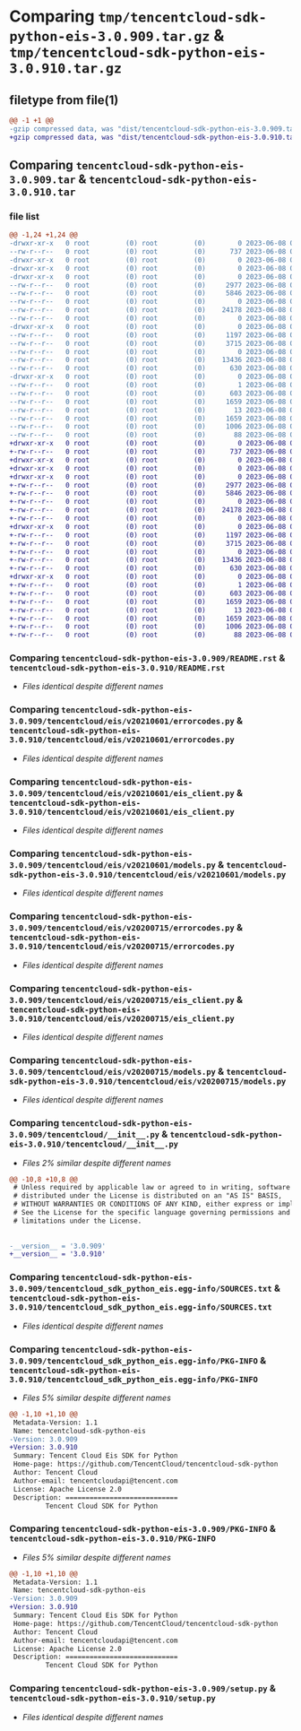 # Comparing `tmp/tencentcloud-sdk-python-eis-3.0.909.tar.gz` & `tmp/tencentcloud-sdk-python-eis-3.0.910.tar.gz`

## filetype from file(1)

```diff
@@ -1 +1 @@
-gzip compressed data, was "dist/tencentcloud-sdk-python-eis-3.0.909.tar", last modified: Thu Jun  8 00:24:32 2023, max compression
+gzip compressed data, was "dist/tencentcloud-sdk-python-eis-3.0.910.tar", last modified: Thu Jun  8 09:10:21 2023, max compression
```

## Comparing `tencentcloud-sdk-python-eis-3.0.909.tar` & `tencentcloud-sdk-python-eis-3.0.910.tar`

### file list

```diff
@@ -1,24 +1,24 @@
-drwxr-xr-x   0 root         (0) root         (0)        0 2023-06-08 00:24:31.000000 tencentcloud-sdk-python-eis-3.0.909/
--rw-r--r--   0 root         (0) root         (0)      737 2023-06-08 00:24:31.000000 tencentcloud-sdk-python-eis-3.0.909/README.rst
-drwxr-xr-x   0 root         (0) root         (0)        0 2023-06-08 00:24:31.000000 tencentcloud-sdk-python-eis-3.0.909/tencentcloud/
-drwxr-xr-x   0 root         (0) root         (0)        0 2023-06-08 00:24:31.000000 tencentcloud-sdk-python-eis-3.0.909/tencentcloud/eis/
-drwxr-xr-x   0 root         (0) root         (0)        0 2023-06-08 00:24:31.000000 tencentcloud-sdk-python-eis-3.0.909/tencentcloud/eis/v20210601/
--rw-r--r--   0 root         (0) root         (0)     2977 2023-06-08 00:24:31.000000 tencentcloud-sdk-python-eis-3.0.909/tencentcloud/eis/v20210601/errorcodes.py
--rw-r--r--   0 root         (0) root         (0)     5846 2023-06-08 00:24:31.000000 tencentcloud-sdk-python-eis-3.0.909/tencentcloud/eis/v20210601/eis_client.py
--rw-r--r--   0 root         (0) root         (0)        0 2023-06-08 00:24:31.000000 tencentcloud-sdk-python-eis-3.0.909/tencentcloud/eis/v20210601/__init__.py
--rw-r--r--   0 root         (0) root         (0)    24178 2023-06-08 00:24:31.000000 tencentcloud-sdk-python-eis-3.0.909/tencentcloud/eis/v20210601/models.py
--rw-r--r--   0 root         (0) root         (0)        0 2023-06-08 00:24:31.000000 tencentcloud-sdk-python-eis-3.0.909/tencentcloud/eis/__init__.py
-drwxr-xr-x   0 root         (0) root         (0)        0 2023-06-08 00:24:31.000000 tencentcloud-sdk-python-eis-3.0.909/tencentcloud/eis/v20200715/
--rw-r--r--   0 root         (0) root         (0)     1197 2023-06-08 00:24:31.000000 tencentcloud-sdk-python-eis-3.0.909/tencentcloud/eis/v20200715/errorcodes.py
--rw-r--r--   0 root         (0) root         (0)     3715 2023-06-08 00:24:31.000000 tencentcloud-sdk-python-eis-3.0.909/tencentcloud/eis/v20200715/eis_client.py
--rw-r--r--   0 root         (0) root         (0)        0 2023-06-08 00:24:31.000000 tencentcloud-sdk-python-eis-3.0.909/tencentcloud/eis/v20200715/__init__.py
--rw-r--r--   0 root         (0) root         (0)    13436 2023-06-08 00:24:31.000000 tencentcloud-sdk-python-eis-3.0.909/tencentcloud/eis/v20200715/models.py
--rw-r--r--   0 root         (0) root         (0)      630 2023-06-08 00:24:31.000000 tencentcloud-sdk-python-eis-3.0.909/tencentcloud/__init__.py
-drwxr-xr-x   0 root         (0) root         (0)        0 2023-06-08 00:24:31.000000 tencentcloud-sdk-python-eis-3.0.909/tencentcloud_sdk_python_eis.egg-info/
--rw-r--r--   0 root         (0) root         (0)        1 2023-06-08 00:24:31.000000 tencentcloud-sdk-python-eis-3.0.909/tencentcloud_sdk_python_eis.egg-info/dependency_links.txt
--rw-r--r--   0 root         (0) root         (0)      603 2023-06-08 00:24:31.000000 tencentcloud-sdk-python-eis-3.0.909/tencentcloud_sdk_python_eis.egg-info/SOURCES.txt
--rw-r--r--   0 root         (0) root         (0)     1659 2023-06-08 00:24:31.000000 tencentcloud-sdk-python-eis-3.0.909/tencentcloud_sdk_python_eis.egg-info/PKG-INFO
--rw-r--r--   0 root         (0) root         (0)       13 2023-06-08 00:24:31.000000 tencentcloud-sdk-python-eis-3.0.909/tencentcloud_sdk_python_eis.egg-info/top_level.txt
--rw-r--r--   0 root         (0) root         (0)     1659 2023-06-08 00:24:31.000000 tencentcloud-sdk-python-eis-3.0.909/PKG-INFO
--rw-r--r--   0 root         (0) root         (0)     1006 2023-06-08 00:24:31.000000 tencentcloud-sdk-python-eis-3.0.909/setup.py
--rw-r--r--   0 root         (0) root         (0)       88 2023-06-08 00:24:31.000000 tencentcloud-sdk-python-eis-3.0.909/setup.cfg
+drwxr-xr-x   0 root         (0) root         (0)        0 2023-06-08 09:10:21.000000 tencentcloud-sdk-python-eis-3.0.910/
+-rw-r--r--   0 root         (0) root         (0)      737 2023-06-08 09:10:21.000000 tencentcloud-sdk-python-eis-3.0.910/README.rst
+drwxr-xr-x   0 root         (0) root         (0)        0 2023-06-08 09:10:21.000000 tencentcloud-sdk-python-eis-3.0.910/tencentcloud/
+drwxr-xr-x   0 root         (0) root         (0)        0 2023-06-08 09:10:21.000000 tencentcloud-sdk-python-eis-3.0.910/tencentcloud/eis/
+drwxr-xr-x   0 root         (0) root         (0)        0 2023-06-08 09:10:21.000000 tencentcloud-sdk-python-eis-3.0.910/tencentcloud/eis/v20210601/
+-rw-r--r--   0 root         (0) root         (0)     2977 2023-06-08 09:10:21.000000 tencentcloud-sdk-python-eis-3.0.910/tencentcloud/eis/v20210601/errorcodes.py
+-rw-r--r--   0 root         (0) root         (0)     5846 2023-06-08 09:10:21.000000 tencentcloud-sdk-python-eis-3.0.910/tencentcloud/eis/v20210601/eis_client.py
+-rw-r--r--   0 root         (0) root         (0)        0 2023-06-08 09:10:21.000000 tencentcloud-sdk-python-eis-3.0.910/tencentcloud/eis/v20210601/__init__.py
+-rw-r--r--   0 root         (0) root         (0)    24178 2023-06-08 09:10:21.000000 tencentcloud-sdk-python-eis-3.0.910/tencentcloud/eis/v20210601/models.py
+-rw-r--r--   0 root         (0) root         (0)        0 2023-06-08 09:10:21.000000 tencentcloud-sdk-python-eis-3.0.910/tencentcloud/eis/__init__.py
+drwxr-xr-x   0 root         (0) root         (0)        0 2023-06-08 09:10:21.000000 tencentcloud-sdk-python-eis-3.0.910/tencentcloud/eis/v20200715/
+-rw-r--r--   0 root         (0) root         (0)     1197 2023-06-08 09:10:21.000000 tencentcloud-sdk-python-eis-3.0.910/tencentcloud/eis/v20200715/errorcodes.py
+-rw-r--r--   0 root         (0) root         (0)     3715 2023-06-08 09:10:21.000000 tencentcloud-sdk-python-eis-3.0.910/tencentcloud/eis/v20200715/eis_client.py
+-rw-r--r--   0 root         (0) root         (0)        0 2023-06-08 09:10:21.000000 tencentcloud-sdk-python-eis-3.0.910/tencentcloud/eis/v20200715/__init__.py
+-rw-r--r--   0 root         (0) root         (0)    13436 2023-06-08 09:10:21.000000 tencentcloud-sdk-python-eis-3.0.910/tencentcloud/eis/v20200715/models.py
+-rw-r--r--   0 root         (0) root         (0)      630 2023-06-08 09:10:21.000000 tencentcloud-sdk-python-eis-3.0.910/tencentcloud/__init__.py
+drwxr-xr-x   0 root         (0) root         (0)        0 2023-06-08 09:10:21.000000 tencentcloud-sdk-python-eis-3.0.910/tencentcloud_sdk_python_eis.egg-info/
+-rw-r--r--   0 root         (0) root         (0)        1 2023-06-08 09:10:21.000000 tencentcloud-sdk-python-eis-3.0.910/tencentcloud_sdk_python_eis.egg-info/dependency_links.txt
+-rw-r--r--   0 root         (0) root         (0)      603 2023-06-08 09:10:21.000000 tencentcloud-sdk-python-eis-3.0.910/tencentcloud_sdk_python_eis.egg-info/SOURCES.txt
+-rw-r--r--   0 root         (0) root         (0)     1659 2023-06-08 09:10:21.000000 tencentcloud-sdk-python-eis-3.0.910/tencentcloud_sdk_python_eis.egg-info/PKG-INFO
+-rw-r--r--   0 root         (0) root         (0)       13 2023-06-08 09:10:21.000000 tencentcloud-sdk-python-eis-3.0.910/tencentcloud_sdk_python_eis.egg-info/top_level.txt
+-rw-r--r--   0 root         (0) root         (0)     1659 2023-06-08 09:10:21.000000 tencentcloud-sdk-python-eis-3.0.910/PKG-INFO
+-rw-r--r--   0 root         (0) root         (0)     1006 2023-06-08 09:10:21.000000 tencentcloud-sdk-python-eis-3.0.910/setup.py
+-rw-r--r--   0 root         (0) root         (0)       88 2023-06-08 09:10:21.000000 tencentcloud-sdk-python-eis-3.0.910/setup.cfg
```

### Comparing `tencentcloud-sdk-python-eis-3.0.909/README.rst` & `tencentcloud-sdk-python-eis-3.0.910/README.rst`

 * *Files identical despite different names*

### Comparing `tencentcloud-sdk-python-eis-3.0.909/tencentcloud/eis/v20210601/errorcodes.py` & `tencentcloud-sdk-python-eis-3.0.910/tencentcloud/eis/v20210601/errorcodes.py`

 * *Files identical despite different names*

### Comparing `tencentcloud-sdk-python-eis-3.0.909/tencentcloud/eis/v20210601/eis_client.py` & `tencentcloud-sdk-python-eis-3.0.910/tencentcloud/eis/v20210601/eis_client.py`

 * *Files identical despite different names*

### Comparing `tencentcloud-sdk-python-eis-3.0.909/tencentcloud/eis/v20210601/models.py` & `tencentcloud-sdk-python-eis-3.0.910/tencentcloud/eis/v20210601/models.py`

 * *Files identical despite different names*

### Comparing `tencentcloud-sdk-python-eis-3.0.909/tencentcloud/eis/v20200715/errorcodes.py` & `tencentcloud-sdk-python-eis-3.0.910/tencentcloud/eis/v20200715/errorcodes.py`

 * *Files identical despite different names*

### Comparing `tencentcloud-sdk-python-eis-3.0.909/tencentcloud/eis/v20200715/eis_client.py` & `tencentcloud-sdk-python-eis-3.0.910/tencentcloud/eis/v20200715/eis_client.py`

 * *Files identical despite different names*

### Comparing `tencentcloud-sdk-python-eis-3.0.909/tencentcloud/eis/v20200715/models.py` & `tencentcloud-sdk-python-eis-3.0.910/tencentcloud/eis/v20200715/models.py`

 * *Files identical despite different names*

### Comparing `tencentcloud-sdk-python-eis-3.0.909/tencentcloud/__init__.py` & `tencentcloud-sdk-python-eis-3.0.910/tencentcloud/__init__.py`

 * *Files 2% similar despite different names*

```diff
@@ -10,8 +10,8 @@
 # Unless required by applicable law or agreed to in writing, software
 # distributed under the License is distributed on an "AS IS" BASIS,
 # WITHOUT WARRANTIES OR CONDITIONS OF ANY KIND, either express or implied.
 # See the License for the specific language governing permissions and
 # limitations under the License.
 
 
-__version__ = '3.0.909'
+__version__ = '3.0.910'
```

### Comparing `tencentcloud-sdk-python-eis-3.0.909/tencentcloud_sdk_python_eis.egg-info/SOURCES.txt` & `tencentcloud-sdk-python-eis-3.0.910/tencentcloud_sdk_python_eis.egg-info/SOURCES.txt`

 * *Files identical despite different names*

### Comparing `tencentcloud-sdk-python-eis-3.0.909/tencentcloud_sdk_python_eis.egg-info/PKG-INFO` & `tencentcloud-sdk-python-eis-3.0.910/tencentcloud_sdk_python_eis.egg-info/PKG-INFO`

 * *Files 5% similar despite different names*

```diff
@@ -1,10 +1,10 @@
 Metadata-Version: 1.1
 Name: tencentcloud-sdk-python-eis
-Version: 3.0.909
+Version: 3.0.910
 Summary: Tencent Cloud Eis SDK for Python
 Home-page: https://github.com/TencentCloud/tencentcloud-sdk-python
 Author: Tencent Cloud
 Author-email: tencentcloudapi@tencent.com
 License: Apache License 2.0
 Description: ============================
         Tencent Cloud SDK for Python
```

### Comparing `tencentcloud-sdk-python-eis-3.0.909/PKG-INFO` & `tencentcloud-sdk-python-eis-3.0.910/PKG-INFO`

 * *Files 5% similar despite different names*

```diff
@@ -1,10 +1,10 @@
 Metadata-Version: 1.1
 Name: tencentcloud-sdk-python-eis
-Version: 3.0.909
+Version: 3.0.910
 Summary: Tencent Cloud Eis SDK for Python
 Home-page: https://github.com/TencentCloud/tencentcloud-sdk-python
 Author: Tencent Cloud
 Author-email: tencentcloudapi@tencent.com
 License: Apache License 2.0
 Description: ============================
         Tencent Cloud SDK for Python
```

### Comparing `tencentcloud-sdk-python-eis-3.0.909/setup.py` & `tencentcloud-sdk-python-eis-3.0.910/setup.py`

 * *Files identical despite different names*

